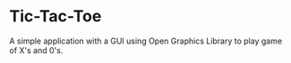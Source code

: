 Tic-Tac-Toe
===========
 A simple application with a GUI using Open Graphics Library to play game of X's and 0's.
